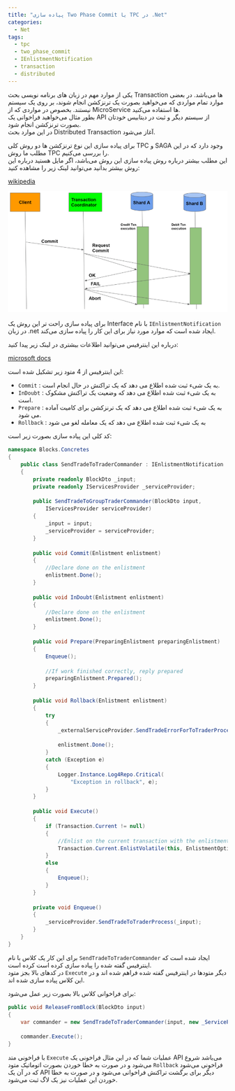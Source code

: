 ```yaml
---
title: "پیاده سازی Two Phase Commit یا TPC در .Net"
categories:
  - Net
tags:
  - tpc
  - two_phase_commit
  - IEnlistmentNotification
  - transaction
  - distributed
---
```


یکی از موارد مهم در زبان های برنامه نویسی بحث Transaction ها می‌باشد. در بعضی موارد تمام مواردی که می‌خواهید بصورت یک ترنزکشن انجام شوند، بر روی یک سیستم نیستند. بخصوص در مواردی که از MicroService ها استفاده می‌کنید.  
بطور مثال می‌خواهید فراخوانی یک API از سیستم دیگر و ثبت در دیتابیس خودتان بصورت ترنزکشن انجام شود.  
در این موارد بحث Distributed Transaction آغاز می‌شود.  

برای پیاده سازی این نوع ترنزکشن ها دو روش کلی TPC و SAGA وجود دارد که در این مطلب ما روش TPC را بررسی می‌کنیم.  
این مطلب بیشتر درباره روش پیاده سازی این روش می‌باشد، اگر مایل هستید درباره این روش بیشتر بدانید می‌توانید لینک زیر را مشاهده کنید:  

[wikipedia](https://en.wikipedia.org/wiki/Two-phase_commit_protocol)  

<p align="center" >
  <img src="/assets/img/tpc.png" alt="mhkarami97" width="600" />
</p>

برای پیاده سازی راحت تر این روش یک Interface با نام `IEnlistmentNotification` در زبان .net ایجاد شده است که موارد مورد نیاز برای این کار را پیاده سازی می‌کند.  

درباره این اینترفیس می‌توانید اطلاعات بیشتری در لینک زیر پیدا کنید:  

[microsoft docs](https://docs.microsoft.com/en-us/dotnet/api/system.transactions.ienlistmentnotification)  

این اینترفیس از 4 متود زیر تشکیل شده است:  

  - `Commit` : به یک شیء ثبت شده اطلاع می دهد که یک تراکنش در حال انجام است.
  - `InDoubt` : به یک شیء ثبت شده اطلاع می دهد که وضعیت یک تراکنش مشکوک است.
  - `Prepare` : به یک شیء ثبت شده اطلاع می دهد که یک ترنزکشن برای کامیت آماده می شود.
  - `Rollback` : به یک شیء ثبت شده اطلاع می دهد که یک معامله لغو می شود

کد کلی این پیاده سازی بصورت زیر است:  

```c#
namespace Blocks.Concretes
{
    public class SendTradeToTraderCommander : IEnlistmentNotification
    {
        private readonly BlockDto _input;
        private readonly IServicesProvider _serviceProvider;

        public SendTradeToGroupTraderCommander(BlockDto input,
            IServicesProvider serviceProvider)
        {
            _input = input;
            _serviceProvider = serviceProvider;
        }

        public void Commit(Enlistment enlistment)
        {
            //Declare done on the enlistment
            enlistment.Done();
        }

        public void InDoubt(Enlistment enlistment)
        {
            //Declare done on the enlistment
            enlistment.Done();
        }

        public void Prepare(PreparingEnlistment preparingEnlistment)
        {
            Enqueue();

            //If work finished correctly, reply prepared
            preparingEnlistment.Prepared();
        }

        public void Rollback(Enlistment enlistment)
        {
            try
            {
                _externalServiceProvider.SendTradeErrorForToTraderProcess(_input);

                enlistment.Done();
            }
            catch (Exception e)
            {
                Logger.Instance.Log4Repo.Critical(
                    "Exception in rollback", e);
            }
        }

        public void Execute()
        {
            if (Transaction.Current != null)
            {
                //Enlist on the current transaction with the enlistment object
                Transaction.Current.EnlistVolatile(this, EnlistmentOptions.None);
            }
            else
            {
                Enqueue();
            }
        }

        private void Enqueue()
        {
            _serviceProvider.SendTradeToTraderProcess(_input);
        }
    }
}
```

برای این کار یک کلاس با نام `SendTradeToTraderCommander` ایجاد شده است که اینترفیس گفته شده را پیاده سازی کرده است کرده است.  
در کدهای بالا بجز متود `Execute` دیگر متودها در اینترفیس گفته شده فراهم شده اند و در این کلاس پیاده سازی شده اند.  

برای فراخوانی کلاس بالا بصورت زیر عمل می‌شود:  

```c#
public void ReleaseFromBlock(BlockDto input)
{
    var commander = new SendTradeToTraderCommander(input, new _ServiceProviderWithNoCache());

    commander.Execute();
}
```

با فراخونی متد `Execute` عملیات شما که در این مثال فراخونی یک API می‌باشد شروع می‌شود و در صورت به خطا خوردن بصورت اتوماتیک متود `Rollback` فراخونی می‌شود که در آن یک API دیگر برای برگشت تراکنش فراخوانی می‌شود و در صورت به خطا خوردن این عملیات نیز یک لاگ ثبت می‌شود.  